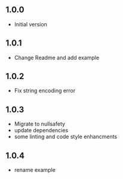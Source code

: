 ## 1.0.0

- Initial version

## 1.0.1

- Change Readme and add example

## 1.0.2

- Fix string encoding error

## 1.0.3

- Migrate to nullsafety
- update dependencies
- some linting and code style enhancments

## 1.0.4
- rename example